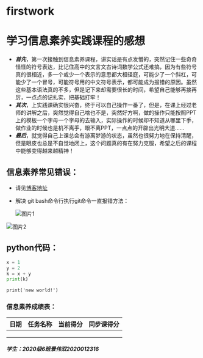 

# firstwork 

# 学习信息素养实践课程的感想

- ***首先***，第一次接触到信息素养课程，讲实话是有点发懵的，突然记住一些奇奇怪怪的符号表达，比记住高中的文言文古诗词数学公式还难搞，因为有些符号真的很相近，多一个或少一个表示的意思都大相径庭，可能少了一个斜杠，可能少了一个冒号，可能符号用的中文符号表示，都可能成为报错的原因。虽然这些基本语法真的不多，但是记下来却需要很长的时间，希望自己能够再接再厉，一点点的记扎实，把基础打牢！
- ***其次***，上实践课确实很兴奋，终于可以自己操作一番了，但是，在课上经过老师的讲解之后，突然觉得自己啥也不是，突然好方啊，做的操作只能按照PPT上的模板一个字母一个字母的去输入，实际操作的时候却不知道从哪里下手，做作业的时候也是机不离手，眼不离PPT，一点点的开辟出光明大道……
- ***最后***，就觉得自己上课总会有游离梦游的状态，虽然也很努力地在保持清醒，但是眼皮也总是不自觉地闭上，这个问题真的有在努力克服，希望之后的课程中能够变得越来越精神！

## 信息素养常见错误：

+ 请见[博客地址](https://blog.csdn.net/qq_41850194/article/details/79786037)

+ 解决 git bash命令行执行git命令一直报错方法：

  ![图片1](https://img2020.cnblogs.com/blog/1603899/202005/1603899-20200521160219716-1759271142.png)

  

![图片2](https://img2020.cnblogs.com/blog/1603899/202005/1603899-20200521160212259-1015123909.png)



## python代码：

```python
x = 1
y = 2
k = x + y
print(k)
```

`print('new world!')`

### 信息素养成绩表：

| 日期 | 任务名称 | 当前得分 | 同步课得分 |
| ---- | -------- | -------- | ---------- |
|      |          |          |            |
|      |          |          |            |
|      |          |          |            |

##### 学生：2020级6班景伟双2020012316



